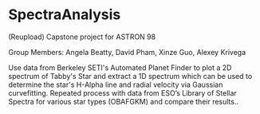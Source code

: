 # SpectraAnalysis

(Reupload) Capstone project for ASTRON 98 

Group Members: Angela Beatty, David Pham, Xinze Guo, Alexey Krivega

Use data from Berkeley SETI's Automated Planet Finder to plot a 2D spectrum of Tabby's Star and extract a 1D spectrum which can be used to determine the star's H-Alpha line and radial velocity via Gaussian curvefitting. Repeated process with data from ESO’s Library of Stellar Spectra for various star types (OBAFGKM) and compare their results..
